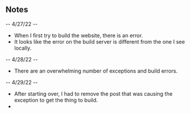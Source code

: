 ## Notes

-- 4/27/22 --
* When I first try to build the website, there is an error.
* It looks like the error on the build server is different from the one I see locally.

-- 4/28/22 --
* There are an overwhelming number of exceptions and build errors.

-- 4/29/22 --
* After starting over, I had to remove the post that was causing the exception to get the thing to build.
*
